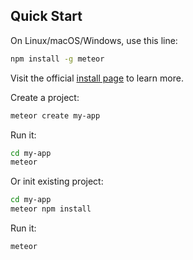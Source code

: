 ## Quick Start

On Linux/macOS/Windows, use this line:

```bash
npm install -g meteor
```

Visit the official [install page](https://www.meteor.com/developers/install) to learn more.

Create a project:

```bash
meteor create my-app
```

Run it:

```bash
cd my-app
meteor
```

Or init existing project:


```bash
cd my-app
meteor npm install
```
Run it:

```bash
meteor
```
